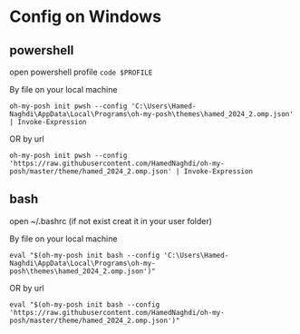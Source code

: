 # Config on Windows

## powershell

open powershell profile `code $PROFILE`

By file on your local machine

```
oh-my-posh init pwsh --config 'C:\Users\Hamed-Naghdi\AppData\Local\Programs\oh-my-posh\themes\hamed_2024_2.omp.json' | Invoke-Expression
```

OR by url

```
oh-my-posh init pwsh --config 'https://raw.githubusercontent.com/HamedNaghdi/oh-my-posh/master/theme/hamed_2024_2.omp.json' | Invoke-Expression
```

## bash

open ~/.bashrc (if not exist creat it in your user folder)

By file on your local machine

```
eval "$(oh-my-posh init bash --config 'C:\Users\Hamed-Naghdi\AppData\Local\Programs\oh-my-posh\themes\hamed_2024_2.omp.json')"
```

OR by url

```
eval "$(oh-my-posh init bash --config 'https://raw.githubusercontent.com/HamedNaghdi/oh-my-posh/master/theme/hamed_2024_2.omp.json')"
```
